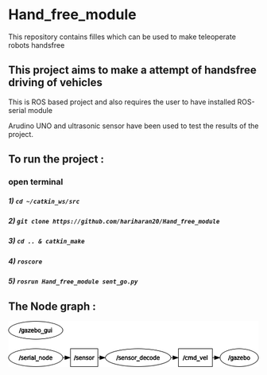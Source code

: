 # Hand_free_module
This repository contains filles which can be used to make teleoperate robots handsfree
## This project aims to make a attempt of handsfree driving of vehicles

This is ROS based project and also requires the user to have installed ROS-serial module 

Arudino UNO and ultrasonic sensor have been used to test the results of the project.
## To run the project :
### open terminal
##### 1) ```cd ~/catkin_ws/src ```
##### 2) ```git clone https://github.com/hariharan20/Hand_free_module```
##### 3) ```cd .. & catkin_make ```
##### 4) ```roscore```
##### 5) ```rosrun Hand_free_module sent_go.py ```

## The Node graph :
![Image of Node graph](https://github.com/hariharan20/Hand_free_module/blob/main/src/images/rosgraph.png)

